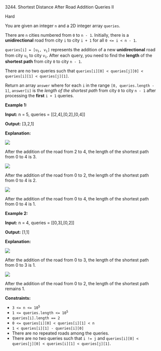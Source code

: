 3244\. Shortest Distance After Road Addition Queries II

Hard

You are given an integer `n` and a 2D integer array `queries`.

There are `n` cities numbered from `0` to `n - 1`. Initially, there is a **unidirectional** road from city `i` to city `i + 1` for all `0 <= i < n - 1`.

<code>queries[i] = [u<sub>i</sub>, v<sub>i</sub>]</code> represents the addition of a new **unidirectional** road from city <code>u<sub>i</sub></code> to city <code>v<sub>i</sub></code>. After each query, you need to find the **length** of the **shortest path** from city `0` to city `n - 1`.

There are no two queries such that `queries[i][0] < queries[j][0] < queries[i][1] < queries[j][1]`.

Return an array `answer` where for each `i` in the range `[0, queries.length - 1]`, `answer[i]` is the _length of the shortest path_ from city `0` to city `n - 1` after processing the **first** `i + 1` queries.

**Example 1:**

**Input:** n = 5, queries = [[2,4],[0,2],[0,4]]

**Output:** [3,2,1]

**Explanation:**

![](https://assets.leetcode.com/uploads/2024/06/28/image8.jpg)

After the addition of the road from 2 to 4, the length of the shortest path from 0 to 4 is 3.

![](https://assets.leetcode.com/uploads/2024/06/28/image9.jpg)

After the addition of the road from 0 to 2, the length of the shortest path from 0 to 4 is 2.

![](https://assets.leetcode.com/uploads/2024/06/28/image10.jpg)

After the addition of the road from 0 to 4, the length of the shortest path from 0 to 4 is 1.

**Example 2:**

**Input:** n = 4, queries = [[0,3],[0,2]]

**Output:** [1,1]

**Explanation:**

![](https://assets.leetcode.com/uploads/2024/06/28/image11.jpg)

After the addition of the road from 0 to 3, the length of the shortest path from 0 to 3 is 1.

![](https://assets.leetcode.com/uploads/2024/06/28/image12.jpg)

After the addition of the road from 0 to 2, the length of the shortest path remains 1.

**Constraints:**

*   <code>3 <= n <= 10<sup>5</sup></code>
*   <code>1 <= queries.length <= 10<sup>5</sup></code>
*   `queries[i].length == 2`
*   `0 <= queries[i][0] < queries[i][1] < n`
*   `1 < queries[i][1] - queries[i][0]`
*   There are no repeated roads among the queries.
*   There are no two queries such that `i != j` and `queries[i][0] < queries[j][0] < queries[i][1] < queries[j][1]`.